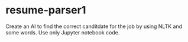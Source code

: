 # resume-parser1
Create an AI to find the correct canditdate for the job by using NLTK and some words. Use only Jupyter notebook code.
